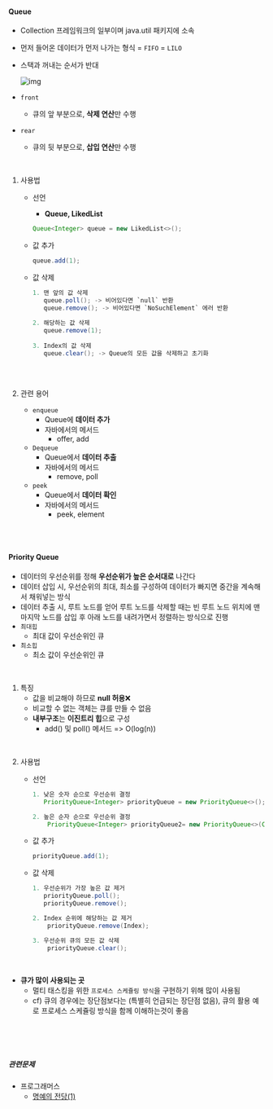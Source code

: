 #### Queue

- Collection 프레임워크의 일부이며 java.util 패키지에 소속

- 먼저 들어온 데이터가 먼저 나가는 형식 = `FIFO` = `LILO`

- 스택과 꺼내는 순서가 반대

  ![img](https://blog.kakaocdn.net/dn/4xNC4/btq5pEMF0sO/Hz54KOz8oU8QwR8uCqyIMK/img.png)

- `front`

  - 큐의 앞 부분으로, **삭제 연산**만 수행

- `rear`

  - 큐의 뒷 부분으로, **삽입 연산**만 수행

<br>

1. 사용법

   - 선언

     - **Queue, LikedList**

     ````java
     Queue<Integer> queue = new LikedList<>();
     ````

   - 값 추가

     ````java
     queue.add(1);
     ````

   - 값 삭제

     ````java
     1. 맨 앞의 값 삭제
     	queue.poll(); -> 비어있다면 `null` 반환
     	queue.remove(); -> 비어있다면 `NoSuchElement` 에러 반환
     	
     2. 해당하는 값 삭제
     	queue.remove(1);
     	
     3. Index의 값 삭제
     	queue.clear(); -> Queue의 모든 값을 삭제하고 초기화
     	
     ````

   <br>

2. 관련 용어

   - `enqueue`
     - Queue에 **데이터 추가**
     - 자바에서의 메서드
       - offer, add
   - `Dequeue`
     - Queue에서 **데이터 추출**
     - 자바에서의 메서드
       - remove, poll
   - `peek`
     - Queue에서 **데이터 확인**
     - 자바에서의 메서드
       - peek, element



<br><br>

#### Priority Queue

- 데이터의 우선순위를 정해 **우선순위가 높은 순서대로** 나간다
- 데이터 삽입 시, 우선순위의 최대, 최소를 구성하여 데이터가 빠지면 중간을 계속해서 채워넣는 방식
- 데이터 추출 시, 루트 노드를 얻어 루트 노드를 삭제할 때는 빈 루트 노드 위치에 맨 마지막 노드를 삽입 후  아래 노드를 내려가면서 정렬하는 방식으로 진행
- `최대힙`
  - 최대 값이 우선순위인 큐
- `최소힙`
  - 최소 값이 우선순위인 큐

<br>

1. 특징
   - 값을 비교해야 하므로 **null 허용**:x:
   - 비교할 수 없는 객체는 큐를 만들 수 없음
   - **내부구조**는 **이진트리 힙**으로 구성
     - add() 및 poll() 메서드 => O(log(n))

<br>

2. 사용법

   - 선언

     ````java
     1. 낮은 숫자 순으로 우선순위 결정
     	PriorityQueue<Integer> priorityQueue = new PriorityQueue<>();
     
     2. 높은 순자 순으로 우선순위 결정
         PriorityQueue<Integer> priorityQueue2= new PriorityQueue<>(Collections.reverseOrder());
     ````

   - 값 추가

     ````java
     priorityQueue.add(1);
     ````

   - 값 삭제

     ````java
     1. 우선순위가 가장 높은 값 제거
     	priorityQueue.poll();
     	priorityQueue.remove();
     
     2. Index 순위에 해당하는 값 제거
         priorityQueue.remove(Index);
     
     3. 우선순위 큐의 모든 값 삭제
         priorityQueue.clear();
     ````

     

<br>

- **큐가 많이 사용되는 곳**
  - 멀티 태스킹을 위한 `프로세스 스케쥴링 방식`을 구현하기 위해 많이 사용됨
  - cf) 큐의 경우에는 장단점보다는 (특별히 언급되는 장단점 없음), 큐의 활용 예로 프로세스 스케쥴링 방식을 함께 이해하는것이 좋음

<br>

<br>

<br>

##### 관련문제

- 프로그래머스
  - [명예의 전당(1)](https://school.programmers.co.kr/learn/courses/30/lessons/138477/solution_groups?language=java)
